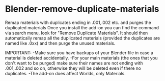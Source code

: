 # Blender-remove-duplicate-materials
Remap materials with duplicates ending in .001,.002 etc. and purges the duplicated materials
Once you install the add-on you can find the command via search menu, look for "Remove Duplicate Materials". It should then automatically remap all the duplicated materials (provided the duplicates are named like <materialname>.0xx) and then purge the unused materials.

IMPORTANT: -Make sure you have backups of your Blender file in case a material is deleted accidentally. 
           -For your main materials (the ones that you don't want to be purged) make sure their names are not ending with .001,.002 and so on, otherwise they will be deleted even if there no duplicates.
           -The add-on does affect Worlds, only Materials.
  
 
